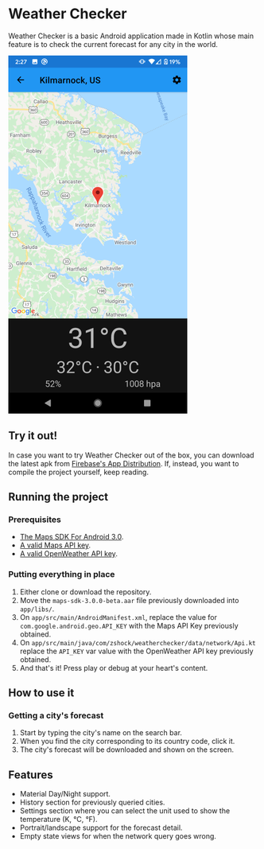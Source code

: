 
# Weather Checker
Weather Checker is a basic Android application made in Kotlin whose main feature is to check the current forecast for any city in the world.

![The forecast view.](https://github.com/danfelix-dev/weather-checker/blob/master/screenshots/forecast-portrait.png?raw=true)

## Try it out!
In case you want to try Weather Checker out of the box, you can download the latest apk from [Firebase's App Distribution](https://appdistribution.firebase.dev/i/zDeoqfCn).  If, instead, you want to compile the project yourself, keep reading.

## Running the project

### Prerequisites
- [The Maps SDK For Android 3.0](https://developers.google.com/maps/documentation/android-sdk/v3-client-migration).
- [A valid Maps API key](https://developers.google.com/maps/documentation/android-sdk/get-api-key#get-the-api-key).
- [A valid OpenWeather API key](https://openweathermap.org/appid).

### Putting everything in place
1. Either clone or download the repository.
2. Move the `maps-sdk-3.0.0-beta.aar` file previously downloaded into `app/libs/`.
3. On `app/src/main/AndroidManifest.xml`, replace the value for `com.google.android.geo.API_KEY` with the Maps API Key previously obtained.
4. On `app/src/main/java/com/zshock/weatherchecker/data/network/Api.kt` replace the `API_KEY` var value with the OpenWeather API key previously obtained.
5. And that's it! Press play or debug at your heart's content.

## How to use it

### Getting a city's forecast
1. Start by typing the city's name on the search bar.
2. When you find the city corresponding to its country code, click it.
3. The city's forecast will be downloaded and shown on the screen.

## Features
- Material Day/Night support.
- History section for previously queried cities.
- Settings section where you can select the unit used to show the temperature (K, °C, °F).
- Portrait/landscape support for the forecast detail.
- Empty state views for when the network query goes wrong.
